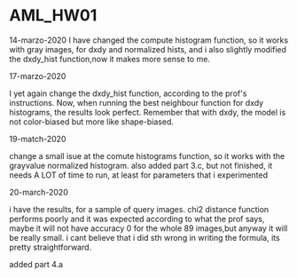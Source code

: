 # AML_HW01

14-marzo-2020
I have changed the compute histogram function, so it works with gray images, for dxdy and normalized hists, and i also slightly modified the dxdy_hist function,now it makes more sense to me.


17-marzo-2020

I yet again change the dxdy_hist function, according to the prof's instructions. Now, when running the best neighbour function for dxdy histograms, the results look perfect. Remember that with dxdy, the model is not color-biased but more like shape-biased.


19-match-2020

change a small isue at the comute histograms function, so it works with the  grayvalue normalized histogram. also added part 3.c, but not finished, it needs A LOT of time to run, at least  for  parameters that i experimented

20-march-2020

i have the results, for a sample of query images. chi2 distance function performs poorly and it was expected according to what the prof says, maybe it will not have accuracy 0 for the whole 89 images,but anyway it will be really small. i cant believe that i did sth wrong in writing the formula, its pretty straightforward.

added part 4.a
